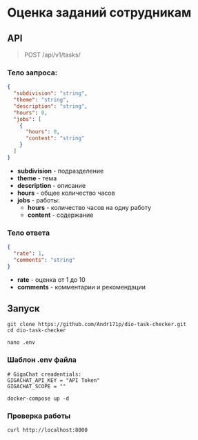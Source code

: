# Оценка заданий сотрудникам

## API

> POST /api/v1/tasks/

### Тело запроса:
```json
{
  "subdivision": "string",
  "theme": "string",
  "description": "string",
  "hours": 0,
  "jobs": [
    {
      "hours": 0,
      "content": "string"
    }
  ]
}
```

 * <b>subdivision</b> - подразделение
 * <b>theme</b> - тема
 * <b>description</b> - описание
 * <b>hours</b> - общее количество часов
 * <b>jobs</b> - работы:
   * <b>hours</b> - количество часов на одну работу
   * <b>content</b> - содержание

### Тело ответа
```json
{
  "rate": 1,
  "comments": "string"
}
```

 * <b>rate</b> - оценка от 1 до 10
 * <b>comments</b> - комментарии и рекомендации


## Запуск

```shell
git clone https://github.com/Andr171p/dio-task-checker.git
cd dio-task-checker
```

```shell
nano .env
```

### Шаблон .env файла
```.env
# GigaChat creadentials:
GIGACHAT_API_KEY = "API Token"
GIGACHAT_SCOPE = ""
```

```shell
docker-compose up -d
```

### Проверка работы

```shell
curl http://localhost:8000
```